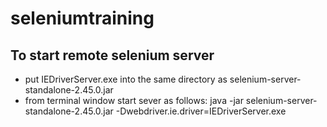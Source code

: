 # seleniumtraining

## To start remote selenium server
- put IEDriverServer.exe into the same directory as selenium-server-standalone-2.45.0.jar
- from terminal window start sever as follows: java -jar selenium-server-standalone-2.45.0.jar -Dwebdriver.ie.driver=IEDriverServer.exe
